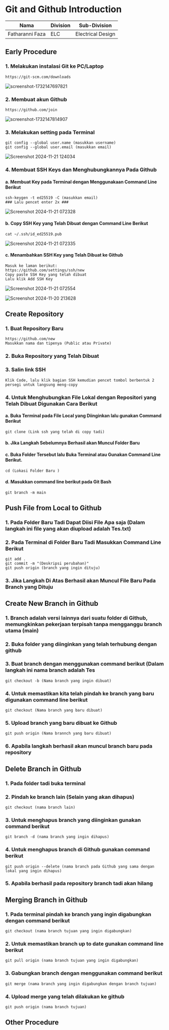 # Git and Github Introduction

| Nama  | Division        | Sub-Division  |
| ----- | ---------- | ---------- |
| Fatharanni Faza   | ELC | Electrical Design |

## Early Procedure
### 1. Melakukan instalasi Git ke PC/Laptop
	https://git-scm.com/downloads
 ![screenshot-1732147697821](https://github.com/user-attachments/assets/4869d690-5eae-4456-a8ea-e3fe0da6c0ce)
### 2. Membuat akun Github
	https://github.com/join
 ![screenshot-1732147814907](https://github.com/user-attachments/assets/309c90cd-8883-4085-8ae2-536ab54f01c0)
### 3. Melakukan setting pada Terminal
   ```
   git config --global user.name (masukkan username)
   git config --global user.email (masukkan email)
   ```
![Screenshot 2024-11-21 124034](https://github.com/user-attachments/assets/e0060b5b-243a-4e75-985f-73e741b1fa57)
### 4. Membuat SSH Keys dan Menghubungkannya Pada Github
#### a. Membuat Key pada Terminal dengan Menggunakaan Command Line Berikut
   ```
   ssh-keygen -t ed25519 -C (masukkan email)
   ### Lalu pencet enter 2x ###
   ```
 ![Screenshot 2024-11-21 072328](https://github.com/user-attachments/assets/e3b171e1-6490-4ec9-8741-95c37a8bd3d4)
   #### b. Copy SSH Key yang Telah Dibuat dengan Command Line Berikut
   ```
   cat ~/.ssh/id_ed25519.pub
   ```
![Screenshot 2024-11-21 072335](https://github.com/user-attachments/assets/fc4c73b1-de8f-40ad-ac3a-9e5cfe5a5dd3)
   #### c. Menambahkan SSH Key yang Telah Dibuat ke Github
   ```
Masuk ke laman berikut:
https://github.com/settings/ssh/new
Copy paste SSH Key yang telah dibuat
Lalu klik Add SSH Key
```
![Screenshot 2024-11-21 072554](https://github.com/user-attachments/assets/26330a4e-3105-4123-afe5-b2bdb783d0a6)

![Screenshot 2024-11-20 213628](https://github.com/user-attachments/assets/d80bf2ce-314f-4c7c-a0ca-cc5c730d875a)

## Create Repository
### 1. Buat Repository Baru 
```
https://github.com/new
Masukkan nama dan tipenya (Public atau Private)
```
### 2. Buka Repository yang Telah Dibuat

### 3. Salin link SSH
```
Klik Code, lalu klik bagian SSH kemudian pencet tombol berbentuk 2 persegi untuk langsung meng-copy
```
### 4. Untuk Menghubungkan File Lokal dengan Repositori yang Telah Dibuat Digunakan Cara Berikut

#### a. Buka Terminal pada File Local yang Diinginkan lalu gunakan Command Berikut 
```
git clone (Link ssh yang telah di copy tadi)
```
#### b. Jika Langkah Sebelumnya Berhasil akan Muncul Folder Baru 
#### c. Buka Folder Tersebut lalu Buka Terminal atau Gunakan Command Line Berikut.
```
cd (Lokasi Folder Baru )
```
#### d. Masukkan command line berikut pada Git Bash
```
git branch -m main
```

## Push File from Local to Github
### 1. Pada Folder Baru Tadi Dapat Diisi File Apa saja (Dalam langkah ini file yang akan diupload adalah Tes.txt)
### 2. Pada Terminal di Folder Baru Tadi Masukkan Command Line Berikut
```
git add . 
git commit -m "(Deskripsi perubahan)"
git push origin (branch yang ingin dituju)
```
### 3. Jika Langkah Di Atas Berhasil akan Muncul File Baru Pada Branch yang Dituju

## Create New Branch in Github 
### 1. Branch adalah versi lainnya dari suatu folder di Github, memungkinkan pekerjaan terpisah tanpa mengganggu branch utama (main)
### 2. Buka folder yang diinginkan yang telah terhubung dengan github
### 3. Buat branch dengan menggunakan command berikut (Dalam langkah ini nama branch adalah Tes
```
git checkout -b (Nama branch yang ingin dibuat)
```
### 4. Untuk memastikan kita telah pindah ke branch yang baru digunakan command line berikut
```
git checkout (Nama branch yang baru dibuat)
```
### 5. Upload branch yang baru dibuat ke Github
```
git push origin (Nama brannch yang baru dibuat)
```
### 6. Apabila langkah berhasil akan muncul branch baru pada repository

## Delete Branch in Github
### 1. Pada folder tadi buka terminal
### 2. Pindah ke branch lain (Selain yang akan dihapus)
```
git checkout (nama branch lain)
```
### 3. Untuk menghapus branch yang diinginkan gunakan command berikut 
```
git branch -d (nama branch yang ingin dihapus)
```
### 4. Untuk menghapus branch di Github gunakan command berikut
```
git push origin --delete (nama branch pada Github yang sama dengan lokal yang ingin dihapus)
```
### 5. Apabila berhasil pada repository branch tadi akan hilang

## Merging Branch in Github
### 1. Pada terminal pindah ke branch yang ingin digabungkan dengan command berikut
```
git checkout (nama branch tujuan yang ingin digabungkan)
```
### 2. Untuk memastikan branch up to date gunakan command line berikut
```
git pull origin (nama branch tujuan yang ingin digabungkan)
```
### 3. Gabungkan branch dengan menggunakan command berikut
```
git merge (nama branch yang ingin digabungkan dengan branch tujuan)
```
### 4. Upload merge yang telah dilakukan ke github
```
git push origin (nama branch tujuan)
```
## Other Procedure
